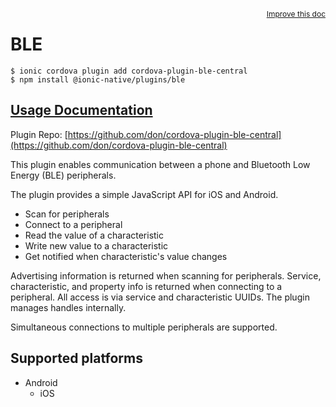 <a style="float:right;font-size:12px;" href="http://github.com/danielsogl/awesome-cordova-plugins/edit/master/src/@awesome-cordova-plugins/plugins/ble/index.ts#L7">
  Improve this doc
</a>

# BLE

```
$ ionic cordova plugin add cordova-plugin-ble-central
$ npm install @ionic-native/plugins/ble
```

## [Usage Documentation](https://ionicframework.com/docs/native/ble/)

Plugin Repo: [https://github.com/don/cordova-plugin-ble-central](https://github.com/don/cordova-plugin-ble-central)

This plugin enables communication between a phone and Bluetooth Low Energy (BLE) peripherals.

The plugin provides a simple JavaScript API for iOS and Android.

- Scan for peripherals
- Connect to a peripheral
- Read the value of a characteristic
- Write new value to a characteristic
- Get notified when characteristic's value changes

Advertising information is returned when scanning for peripherals. Service, characteristic, and property info is returned when connecting to a peripheral. All access is via service and characteristic UUIDs. The plugin manages handles internally.

Simultaneous connections to multiple peripherals are supported.

## Supported platforms

- Android
  - iOS
  


